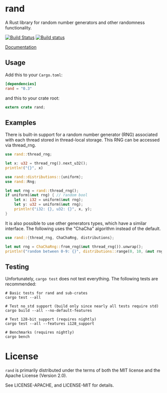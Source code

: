 rand
====

A Rust library for random number generators and other randomness functionality.

[![Build Status](https://travis-ci.org/rust-lang-nursery/rand.svg?branch=master)](https://travis-ci.org/rust-lang-nursery/rand)
[![Build status](https://ci.appveyor.com/api/projects/status/rm5c9o33k3jhchbw?svg=true)](https://ci.appveyor.com/project/alexcrichton/rand)

[Documentation](https://docs.rs/rand)

## Usage

Add this to your `Cargo.toml`:

```toml
[dependencies]
rand = "0.3"
```

and this to your crate root:

```rust
extern crate rand;
```

## Examples

There is built-in support for a random number generator (RNG) associated with
each thread stored in thread-local storage. This RNG can be accessed via
thread_rng.

```rust
use rand::thread_rng;

let x: u32 = thread_rng().next_u32();
println!("{}", x)
```

```rust
use rand::distributions::{uniform};
use rand::Rng;

let mut rng = rand::thread_rng();
if uniform(&mut rng) { // random bool
    let x: i32 = uniform(&mut rng);
    let y: u32 = uniform(&mut rng);
    println!("i32: {}, u32: {}", x, y);
}
```

It is also possible to use other generators types, which have a similar interface. The following uses the "ChaCha" algorithm instead of the default.

```rust
use rand::{thread_rng, ChaChaRng, distributions};

let mut rng = ChaChaRng::from_rng(&mut thread_rng()).unwrap();
println!("random between 0-9: {}", distributions::range(0, 10, &mut rng));
```

## Testing

Unfortunately, `cargo test` does not test everything. The following tests are
recommended:

```
# Basic tests for rand and sub-crates
cargo test --all

# Test no_std support (build only since nearly all tests require std)
cargo build --all --no-default-features

# Test 128-bit support (requires nightly)
cargo test --all --features i128_support

# Benchmarks (requires nightly)
cargo bench
```

# License

`rand` is primarily distributed under the terms of both the MIT
license and the Apache License (Version 2.0).

See LICENSE-APACHE, and LICENSE-MIT for details.
